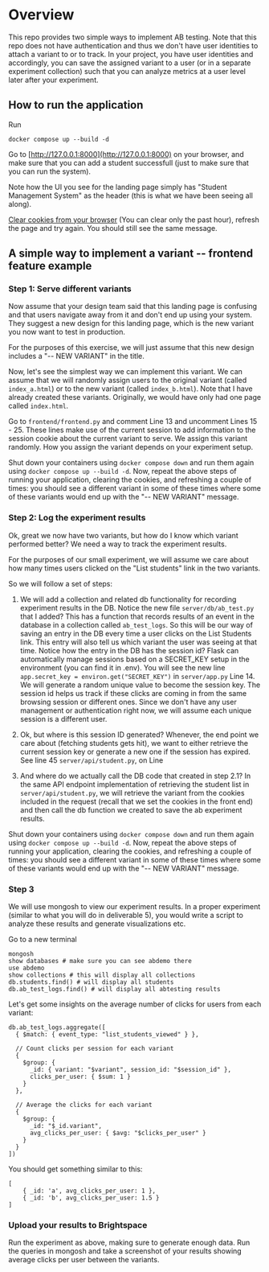 # Overview

This repo provides two simple ways to implement AB testing. Note that this repo does not have authentication and thus we don't have user identities to attach a variant to or to track. In your project, you have user identities and accordingly, you can save the assigned variant to a user (or in a separate experiment collection) such that you can analyze metrics at a user level later after your experiment.


## How to run the application

Run 

`docker compose up --build -d`

Go to [http://127.0.0.1:8000](http://127.0.0.1:8000) on your browser, and make sure that you can add a student successfull (just to make sure that you can run the system).

Note how the UI you see for the landing page simply has "Student Management System" as the header (this is what we have been seeing all along). 

[Clear cookies from your browser](https://me-en.kaspersky.com/resource-center/preemptive-safety/how-to-clear-cache-and-cookies) (You can clear only the past hour), refresh the page and try again. You should still see the same message.

## A simple way to implement a variant -- frontend feature example

### Step 1: Serve different variants

Now assume that your design team said that this landing page is confusing and that users navigate away from it and don't end up using your system. They suggest a new design for this landing page, which is the new variant you now want to test in production.

For the purposes of this exercise, we will just assume that this new design includes a "-- NEW VARIANT" in the title.

Now, let's see the simplest way we can implement this variant. We can assume that we will randomly assign users to the original variant (called `index_a.html`) or to the new variant (called `index_b.html`). Note that I have already created these variants. Originally, we would have only had one page called `index.html`.

Go to `frontend/frontend.py` and comment Line 13 and uncomment Lines 15 - 25. These lines make use of the current session to add information to the session cookie about the current variant to serve. We assign this variant randomly. How you assign the variant depends on your experiment setup.

Shut down your containers using `docker compose down` and run them again using `docker compose up --build -d`. Now, repeat the above steps of running your application, clearing the cookies, and refreshing a couple of times: you should see a different variant in some of these times where some of these variants would end up with the "-- NEW VARIANT" message.

### Step 2: Log the experiment results

Ok, great we now have two variants, but how do I know which variant performed better? We need a way to track the experiment results.

For the purposes of our small experiment, we will assume we care about how many times users clicked on the "List students" link in the two variants. 

So we will follow a set of steps:

1. We will add a collection and related db functionality for recording experiment results in the DB. Notice the new file `server/db/ab_test.py` that I added? This has a function that records results of an event in the database in a collection called `ab_test_logs`. So this will be our way of saving an entry in the DB every time a user clicks on the List Students link. This entry will also tell us which variant the user was seeing at that time. Notice how the entry in the DB has the session id? Flask can automatically manage sessions based on a SECRET_KEY setup in the environment (you can find it in .env). You will see the new line `app.secret_key = environ.get("SECRET_KEY")` in `server/app.py` Line 14. We will generate a random unique value to become the session key.
The session id helps us track if these clicks are coming in from the same browsing session or different ones. Since we don't have any user management or authentication right now, we will assume each unique session is a different user.

2. Ok, but where is this session ID generated? Whenever, the end point we care about (fetching students gets hit), we want to either retrieve the current session key or generate a new one if the session has expired. See line 45 `server/api/student.py`, on Line 

3. And where do we actually call the DB code that created in step 2.1? In the same API endpoint implementation of retrieving the student list in `server/api/student.py`, we will retrieve the variant from the cookies included in the request (recall that we set the cookies in the front end) and then call the db function we created to save the ab experiment results. 

Shut down your containers using `docker compose down` and run them again using `docker compose up --build -d`. Now, repeat the above steps of running your application, clearing the cookies, and refreshing a couple of times: you should see a different variant in some of these times where some of these variants would end up with the "-- NEW VARIANT" message.

### Step 3

We will use mongosh to view our experiment results. In a proper experiment (similar to what you will do in deliverable 5), you would write a script to analyze these results and generate visualizations etc.

Go to a new terminal

```
mongosh
show databases # make sure you can see abdemo there
use abdemo 
show collections # this will display all collections
db.students.find() # will display all students
db.ab_test_logs.find() # will display all abtesting results
```

Let's get some insights on the average number of clicks for users from each variant:

```
db.ab_test_logs.aggregate([
  { $match: { event_type: "list_students_viewed" } },

  // Count clicks per session for each variant
  {
    $group: {
      _id: { variant: "$variant", session_id: "$session_id" },
      clicks_per_user: { $sum: 1 }
    }
  },

  // Average the clicks for each variant
  {
    $group: {
      _id: "$_id.variant",
      avg_clicks_per_user: { $avg: "$clicks_per_user" }
    }
  }
])

```

You should get something similar to this:

```
[  
    { _id: 'a', avg_clicks_per_user: 1 },
    { _id: 'b', avg_clicks_per_user: 1.5 }
]
```

### Upload your results to Brightspace

Run the experiment as above, making sure to generate enough data. Run the queries in mongosh and take a screenshot of your results showing average clicks per user between the variants.